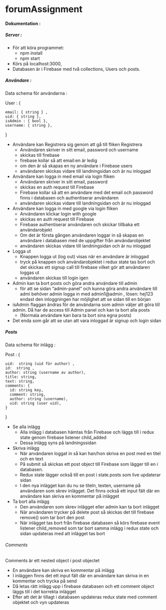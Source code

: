 # forumAssignment


#### Dokumentation : 
 
##### Server :
- För att köra programmet: 
  - npm install
  - npm start
- Körs på localhost:3000,
- Databasen är i Firebase med två collections, Users och posts.   

 

##### Användare : 
 
Data schema för användarna : 
 
 User : {
 
    email: { string } ,
    uid: { string }, 
    isAdmin : { bool },
    username: { string },
   
}


- Användare kan Registrera sig genom att gå till fliken Registrera
    - Användaren skriver in sitt email, password och username
    - skickas till firebase
    - firebase kollar så att email:en är ledig 
    - om den är så skapas en ny användare i Firebase users 
    - användaren skickas vidare till landningsidan och är nu inloggad
- Användare kan logga in med email via login fliken  
  - Användaren skriver in sitt email, password
  - skickas en auth request till Firebase
  - Firebase kollar så att en användare med det email och password finns i databasen och authentiserar användaren
  - användaren skickas vidare till landningsidan och är nu inloggad
- Användare kan logga in med google via login fliken  
  - Användaren klickar login with google
  - skickas en auth request till Firebase
  - Firebase authentiserar användaren och skickar tillbaka ett användarobjekt
  - Om det är första gången användaren loggar in så skapas en användare i databasen med de uppgifter från användarobjektet 
  - användaren skickas vidare till landningsidan och är nu inloggad
- Logga ut
  - Knappen logga ut (log out) visas när en användare är inloggad
  - tryck på knappen och användarobjektet i redux state tas bort och det skickas ett signup call till firebase vilket gör att användaren loggas ut
  - användaren skickas till login igen
- Admin kan ta bort posts och göra andra användare till admin
  - för att se sidan “admin-panel” och kunna göra andra användare till admi behöver admin logga in med admin1@admin , lösen: hej123  endast den inloggningen har möjlighet att se sidan till en början  
- isAdmin flaggan ändras för de användarna som  admin väljer att göra till admin. Då har de access till Admin panel och kan ta bort alla posts
   - (Normala användare kan bara ta bort sina egna posts)
- Det enda som går att se utan att vara inloggad är signup och login sidan

##### Posts

Data schema för inlägg : 

Post : {

    uid:  string (uid för author) ,
    id:  string ,
    author: string (username av author),
    title: string,
    text: string,
    comments: {
      id: string key,
      comment: string,
      author: string (username),
      uid: string (user uid),
    }
}

  
- Se alla inlägg
  - Alla inlägg i databasen hämtas från Firebase och läggs till i redux state genom firebase listener child_added
  - Dessa inlägg syns på landningssidan 
- Skriva inlägg 
  - När användaren loggat in så kan han/hon skriva en post med en titel och en text
  - På submit så skickas ett post object till Firebase som lägger till en i databasen.
  - Redux state lägger också till en post i state.posts som live updaterar sidan
  - I den nya inlägget kan du nu se titeln, texten, username på användaren som skrev inlägget. Det finns också ett input fält där en användare kan skriva en kommentar på inlägget  
- Ta bort alla inlägg 
  - Den användaren som skrev inlägget eller admin kan ta bort inlägget
  - När användaren trycker på delete post så skickas det till firebase remove() som tar bort den post
  - När inlägget tas bort från firebase databasen så körs firebase event listener child_removed som tar bort samma inlägg i redux state och sidan updateras med att inlägget tas bort
  
 ###### Comments
 Comments är ett nested object i post objectet
 
 - En användare kan skriva en kommentar på inlägg
  - I inläggen finns det ett input fält där en användare kan skriva in en kommentar och trycka på send
  - Då letas rätt inlägg upp i firebase databasen och ett comment object läggs till i det korrekta inlägget
  - Efter att det är tillagt i databasen updateras redux state med comment objektet och vyn updateras

 
